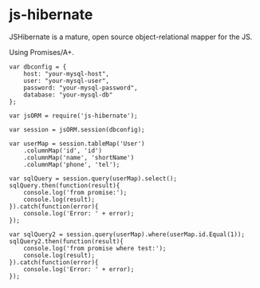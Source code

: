 js-hibernate
============

JSHibernate is a mature, open source object-relational mapper for the JS.

Using Promises/A+.

    var dbconfig = {
        host: "your-mysql-host",
        user: "your-mysql-user",
        password: "your-mysql-password",
        database: "your-mysql-db"
    };

    var jsORM = require('js-hibernate');

    var session = jsORM.session(dbconfig);

    var userMap = session.tableMap('User')
        .columnMap('id', 'id')
        .columnMap('name', 'shortName')
        .columnMap('phone', 'tel');

    var sqlQuery = session.query(userMap).select();
    sqlQuery.then(function(result){
        console.log('from promise:');
        console.log(result);
    }).catch(function(error){
        console.log('Error: ' + error);
    });

    var sqlQuery2 = session.query(userMap).where(userMap.id.Equal(1));
    sqlQuery2.then(function(result){
        console.log('from promise where test:');
        console.log(result);
    }).catch(function(error){
        console.log('Error: ' + error);
    });
